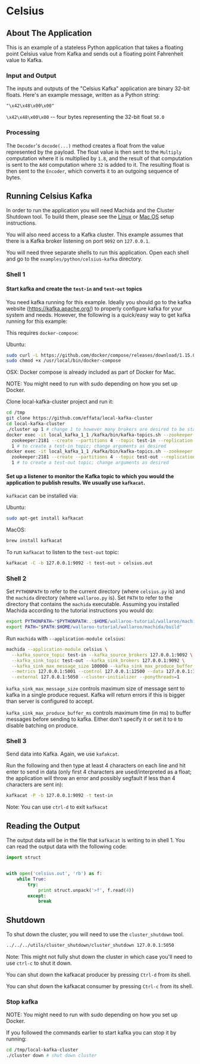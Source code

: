 # Celsius

## About The Application

This is an example of a stateless Python application that takes a floating point Celsius value from Kafka and sends out a floating point Fahrenheit value to Kafka.

### Input and Output

The inputs and outputs of the "Celsius Kafka" application are binary 32-bit floats. Here's an example message, written as a Python string:

```
"\x42\x48\x00\x00"
```

`\x42\x48\x00\x00` -- four bytes representing the 32-bit float `50.0`


### Processing

The `Decoder`'s `decode(...)` method creates a float from the value represented by the payload. The float value is then sent to the `Multiply` computation where it is multiplied by `1.8`, and the result of that computation is sent to the `Add` computation where `32` is added to it. The resulting float is then sent to the `Encoder`, which converts it to an outgoing sequence of bytes.

## Running Celsius Kafka

In order to run the application you will need Machida and the Cluster Shutdown tool. To build them, please see the [Linux](/book/getting-started/linux-setup.md) or [Mac OS](/book/getting-started/macos-setup.md) setup instructions.

You will also need access to a Kafka cluster. This example assumes that there is a Kafka broker listening on port `9092` on `127.0.0.1`.

You will need three separate shells to run this application. Open each shell and go to the `examples/python/celsius-kafka` directory.

### Shell 1

#### Start kafka and create the `test-in` and `test-out` topics

You need kafka running for this example. Ideally you should go to the kafka website (https://kafka.apache.org/) to properly configure kafka for your system and needs. However, the following is a quick/easy way to get kafka running for this example:

This requires `docker-compose`:

Ubuntu:

```bash
sudo curl -L https://github.com/docker/compose/releases/download/1.15.0/docker-compose-`uname -s`-`uname -m` -o /usr/local/bin/docker-compose
sudo chmod +x /usr/local/bin/docker-compose
```

OSX: Docker compose is already included as part of Docker for Mac.


NOTE: You might need to run with sudo depending on how you set up Docker.

Clone local-kafka-cluster project and run it:

```bash
cd /tmp
git clone https://github.com/effata/local-kafka-cluster
cd local-kafka-cluster
./cluster up 1 # change 1 to however many brokers are desired to be started
docker exec -it local_kafka_1_1 /kafka/bin/kafka-topics.sh --zookeeper \
  zookeeper:2181 --create --partitions 4 --topic test-in --replication-factor \
  1 # to create a test-in topic; change arguments as desired
docker exec -it local_kafka_1_1 /kafka/bin/kafka-topics.sh --zookeeper \
  zookeeper:2181 --create --partitions 4 --topic test-out --replication-factor \
  1 # to create a test-out topic; change arguments as desired
```

#### Set up a listener to monitor the Kafka topic to which you would the application to publish results. We usually use `kafkacat`.

`kafkacat` can be installed via:

Ubuntu:

```bash
sudo apt-get install kafkacat
```

MacOS:

```bash
brew install kafkacat
```

To run `kafkacat` to listen to the `test-out` topic:

```bash
kafkacat -C -b 127.0.0.1:9092 -t test-out > celsius.out
```

### Shell 2

Set `PYTHONPATH` to refer to the current directory (where `celsius.py` is) and the `machida` directory (where `wallaroo.py` is). Set `PATH` to refer to the directory that contains the `machida` executable. Assuming you installed Machida according to the tutorial instructions you would do:

```bash
export PYTHONPATH="$PYTHONPATH:.:$HOME/wallaroo-tutorial/wallaroo/machida"
export PATH="$PATH:$HOME/wallaroo-tutorial/wallaroo/machida/build"
```

Run `machida` with `--application-module celsius`:

```bash
machida --application-module celsius \
  --kafka_source_topic test-in --kafka_source_brokers 127.0.0.1:9092 \
  --kafka_sink_topic test-out --kafka_sink_brokers 127.0.0.1:9092 \
  --kafka_sink_max_message_size 100000 --kafka_sink_max_produce_buffer_ms 10 \
  --metrics 127.0.0.1:5001 --control 127.0.0.1:12500 --data 127.0.0.1:12501 \
  --external 127.0.0.1:5050 --cluster-initializer --ponythreads=1
```

`kafka_sink_max_message_size` controls maximum size of message sent to kafka in a single produce request. Kafka will return errors if this is bigger than server is configured to accept.

`kafka_sink_max_produce_buffer_ms` controls maximum time (in ms) to buffer messages before sending to kafka. Either don't specify it or set it to `0` to disable batching on produce.

### Shell 3

Send data into Kafka. Again, we use `kafakcat`.

Run the following and then type at least 4 characters on each line and hit enter to send in data (only first 4 characters are used/interpreted as a float; the application will throw an error and possibly segfault if less than 4 characters are sent in):

```bash
kafkacat -P -b 127.0.0.1:9092 -t test-in
```

Note: You can use `ctrl-d` to exit `kafkacat`

## Reading the Output

The output data will be in the file that `kafkacat` is writing to in shell 1. You can read the output data with the following code:

```python
import struct


with open('celsius.out', 'rb') as f:
    while True:
        try:
            print struct.unpack('>f', f.read(4))
        except:
            break
```

## Shutdown

To shut down the cluster, you will need to use the `cluster_shutdown` tool.

```bash
../../../utils/cluster_shutdown/cluster_shutdown 127.0.0.1:5050
```

Note: This might not fully shut down the cluster in which case you'll need to use `ctrl-c` to shut it down.

You can shut down the kafkacat producer by pressing `Ctrl-d` from its shell.

You can shut down the kafkacat consumer by pressing `Ctrl-c` from its shell.

### Stop kafka

NOTE: You might need to run with sudo depending on how you set up Docker.

If you followed the commands earlier to start kafka you can stop it by running:

```bash
cd /tmp/local-kafka-cluster
./cluster down # shut down cluster
```

